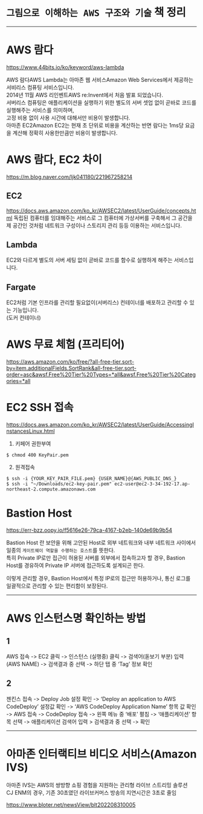 # `그림으로 이해하는 AWS 구조와 기술` 책 정리

---

# AWS 람다

https://www.44bits.io/ko/keyword/aws-lambda

AWS 람다AWS Lambda는 아마존 웹 서비스Amazon Web Services에서 제공하는 서비리스 컴퓨팅 서비스입니다.  
2014년 11월 AWS 리인벤트AWS re:Invent에서 처음 발표 되었습니다.  
서버리스 컴퓨팅은 애플리케이션을 실행하기 위한 별도의 서버 셋업 없이 곧바로 코드를 실행해주는 서비스를 의미하며,  
고정 비용 없이 사용 시간에 대해서만 비용이 발생합니다.  
아마존 EC2Amazon EC2는 현재 초 단위로 비용을 계산하는 반면 람다는 1ms당 요금을 계산해 정확히 사용한만큼만 비용이 발생합니다.

# AWS 람다, EC2 차이

https://m.blog.naver.com/ljk041180/221967258214

## EC2

https://docs.aws.amazon.com/ko_kr/AWSEC2/latest/UserGuide/concepts.html
독립된 컴퓨터를 임대해주는 서비스로 그 컴퓨터에 가상서버를 구축해서 그 공간을 제 공간인 것처럼 네트워크 구성이나 스토리지 관리 등등 이용하는 서비스입니다.

## Lambda

EC2와 다르게 별도의 서버 세팅 없이 곧바로 코드를 함수로 실행하게 해주는 서비스입니다.

## Fargate

EC2처럼 기본 인프라를 관리할 필요없이(서버리스) 컨테이너를 배포하고 관리할 수 있는 기능입니다.  
(도커 컨테이너)

# AWS 무료 체험 (프리티어)

https://aws.amazon.com/ko/free/?all-free-tier.sort-by=item.additionalFields.SortRank&all-free-tier.sort-order=asc&awsf.Free%20Tier%20Types=*all&awsf.Free%20Tier%20Categories=*all

# EC2 SSH 접속

https://docs.aws.amazon.com/ko_kr/AWSEC2/latest/UserGuide/AccessingInstancesLinux.html

1. 키페어 권한부여

```
$ chmod 400 KeyPair.pem
```

2. 원격접속

```
$ ssh -i {YOUR_KEY_PAIR_FILE.pem} {USER_NAME}@{AWS_PUBLIC_DNS_}
$ ssh -i "~/Downloads/ec2-key-pair.pem" ec2-user@ec2-3-34-192-17.ap-northeast-2.compute.amazonaws.com
```

# Bastion Host

https://err-bzz.oopy.io/f5616e26-79ca-4167-b2eb-140de69b9b54

Bastion Host 란 보안을 위해 고안된 Host로 외부 네트워크와 내부 네트워크 사이에서 일종의 `게이트웨이 역할을 수행하는 호스트`를 뜻한다.  
특히 Private IP로만 접근이 허용된 서버를 외부에서 접속하고자 할 경우, Bastion Host를 경유하여 Private IP 서버에 접근하도록 설계되곤 한다.

이렇게 관리할 경우, Bastion Host에서 특정 IP로의 접근만 허용하거나, 통신 로그를 일괄적으로 관리할 수 있는 편리함이 보장된다.

---

# AWS 인스턴스명 확인하는 방법

## 1

AWS 접속 ->
EC2 클릭 ->
인스턴스 (실행중) 클릭 ->
검색어(돋보기 부분) 입력 (AWS NAME) ->
검색결과 중 선택 ->
하단 탭 중 ‘Tag’ 정보 확인

## 2

젠킨스 접속 ->
Deploy Job 설정 확인 ->
‘Deploy an application to AWS CodeDeploy’ 설정값 확인 ->
‘AWS CodeDeploy Application Name’ 항목 값 확인 ->
AWS 접속 ->
CodeDeploy 접속 ->
왼쪽 메뉴 중 ‘배포’ 펼침 ->
‘애플리케이션’ 항목 선택 ->
애플리케이션 검색어 입력 >
검색결과 중 선택 ->
확인

---

# 아마존 인터랙티브 비디오 서비스(Amazon IVS)

아마존 IVS는 AWS의 쌍방향 쇼핑 경험을 지원하는 관리형 라이브 스트리밍 솔루션  
CJ ENM의 경우, 기존 30초였던 라이브커머스 방송의 지연시간은 3초로 줄임

https://www.bloter.net/newsView/blt202208310005
